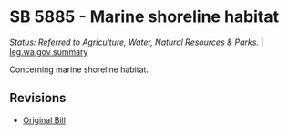 # SB 5885 - Marine shoreline habitat
*Status: Referred to Agriculture, Water, Natural Resources & Parks.* | [leg.wa.gov summary](https://app.leg.wa.gov/billsummary?BillNumber=5885&Year=2021)

Concerning marine shoreline habitat.

## Revisions
* [Original Bill](1/)